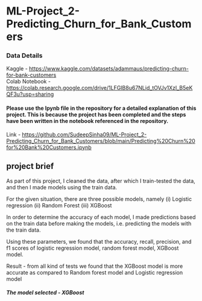 # ML-Project_2-Predicting_Churn_for_Bank_Customers
### Data Details

  Kaggle - https://www.kaggle.com/datasets/adammaus/predicting-churn-for-bank-customers  
  Colab Notebook - https://colab.research.google.com/drive/1LFGIB8u67NLid_tOVJv1Xzl_B5eKQF3u?usp=sharing
  
#### Please use the Ipynb file in the repository for a detailed explanation of this project. This is because the project has been completed and the steps have been written in the notebook referenced in the repository.
Link - https://github.com/SudeepSinha09/ML-Project_2-Predicting_Churn_for_Bank_Customers/blob/main/Predicting%20Churn%20for%20Bank%20Customers.ipynb

## project brief

As part of this project, I cleaned the data, after which I train-tested the data, and then I made models using the train data.

For the given situation, there are three possible models, namely (i) Logistic regression (ii) Random Forest (iii) XGBoost

In order to determine the accuracy of each model, I made predictions based on the train data before making the models, i.e. predicting the models with the train data.

Using these parameters, we found that the accuracy, recall, precision, and f1 scores of logistic regression model, random forest model, XGBoost model.

Result - from all kind of tests we found that the XGBoost model is more accurate as compared to Random forest model and Logistic regression model

##### The model selected - XGBoost
